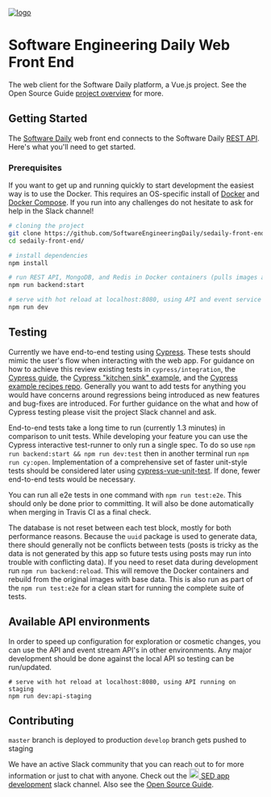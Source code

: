 [![logo](https://i.imgur.com/3OtP3p8.png)](https://softwareengineeringdaily.com/)

# Software Engineering Daily Web Front End

The web client for the Software Daily platform, a Vue.js project. See the Open Source Guide [project overview](https://softwareengineeringdaily.github.io/High_Level/project_description/) for more.

## Getting Started

The [Software Daily](https://www.softwaredaily.com) web front end connects to the Software Daily [REST API](https://github.com/SoftwareEngineeringDaily/software-engineering-daily-api). Here's what you'll need to get started.

### Prerequisites

If you want to get up and running quickly to start development the easiest way is to use the Docker. This requires an OS-specific install of [Docker](https://docs.docker.com/install/) and [Docker Compose](https://docs.docker.com/compose/install/#prerequisites). If you run into any challenges do not hesitate to ask for help in the Slack channel!

``` bash
# cloning the project
git clone https://github.com/SoftwareEngineeringDaily/sedaily-front-end.git
cd sedaily-front-end/

# install dependencies
npm install

# run REST API, MongoDB, and Redis in Docker containers (pulls images and runs containers with docker-compose)
npm run backend:start

# serve with hot reload at localhost:8080, using API and event service API running locally
npm run dev
```

## Testing
Currently we have end-to-end testing using [Cypress](). These tests should mimic the user's flow when interacting with the web app. For guidance on how to achieve this review existing tests in `cypress/integration`, the [Cypress guide](https://docs.cypress.io/guides), the [Cypress "kitchen sink" example](https://github.com/cypress-io/cypress-example-kitchensink), and the [Cypress example recipes repo](https://github.com/cypress-io/cypress-example-recipes). Generally you want to add tests for anything you would have concerns around regressions being introduced as new features and bug-fixes are introduced. For further guidance on the what and how of Cypress testing please visit the project Slack channel and ask.

End-to-end tests take a long time to run (currently 1.3 minutes) in comparison to unit tests. While developing your feature you can use the Cypress interactive test-runner to only run a single spec. To do so use `npm run backend:start && npm run dev:test` then in another terminal run `npm run cy:open`. Implementation of a comprehensive set of faster unit-style tests should be considered later using [cypress-vue-unit-test](https://github.com/bahmutov/cypress-vue-unit-test). If done, fewer end-to-end tests would be necessary.

You can run all e2e tests in one command with `npm run test:e2e`. This should only be done prior to committing. It will also be done automatically when merging in Travis CI as a final check.

The database is not reset between each test block, mostly for both performance reasons. Because the `uuid` package is used to generate data, there should generally not be conflicts between tests (posts is tricky as the data is not generated by this app so future tests using posts may run into trouble with conflicting data). If you need to reset data during development run `npm run backend:reload`. This will remove the Docker containers and rebuild from the original images with base data. This is also run as part of the `npm run test:e2e` for a clean start for running the complete suite of tests.

## Available API environments
In order to speed up configuration for exploration or cosmetic changes, you can use the API and event stream API's in other environments. Any major development should be done against the local API so testing can be run/updated.
```
# serve with hot reload at localhost:8080, using API running on staging
npm run dev:api-staging
```

## Contributing
`master` branch is deployed to production
`develop` branch gets pushed to staging

We have an active Slack community that you can reach out to for more information or just to chat with anyone. Check out the [<img src="https://upload.wikimedia.org/wikipedia/commons/7/76/Slack_Icon.png" alt="Slack Channel" width="20px"/> SED app development](https://softwaredaily.slack.com/app_redirect?channel=sed_app_development) slack channel. Also see the [Open Source Guide](https://softwareengineeringdaily.github.io/).
